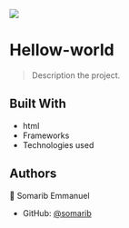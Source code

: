 ![](https://img.shields.io/badge/Microverse-blueviolet)

# Hellow-world

> Description the project.


## Built With

- html
- Frameworks
- Technologies used



## Authors

👤 Somarib Emmanuel

- GitHub: [@somarib](https://github.com/somarib/Hellow-world.git)

